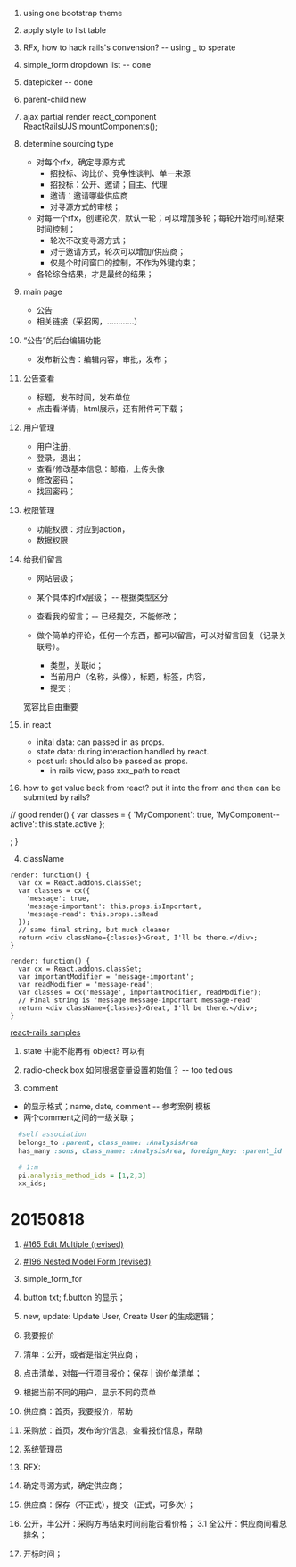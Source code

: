 1. using one bootstrap theme
2. apply style to list table
3. RFx, how to hack rails's convension? -- using _ to sperate
4. simple_form dropdown list -- done
5. datepicker -- done
6. parent-child new
7. ajax partial render react_component ReactRailsUJS.mountComponents();

7. determine sourcing type
    + 对每个rfx，确定寻源方式
        + 招投标、询比价、竞争性谈判、单一来源
        + 招投标：公开、邀请；自主、代理
        + 邀请：邀请哪些供应商
        + 对寻源方式的审核；
    + 对每一个rfx，创建轮次，默认一轮；可以增加多轮；每轮开始时间/结束时间控制；
        + 轮次不改变寻源方式；
        + 对于邀请方式，轮次可以增加/供应商；
        + 仅是个时间窗口的控制，不作为外键约束；
    + 各轮综合结果，才是最终的结果；


1. main page
    + 公告
    + 相关链接（采招网，…………）

2. “公告”的后台编辑功能
    + 发布新公告：编辑内容，审批，发布；

3. 公告查看
    + 标题，发布时间，发布单位
    + 点击看详情，html展示，还有附件可下载；

4. 用户管理
    + 用户注册，
    + 登录，退出；
    + 查看/修改基本信息：邮箱，上传头像
    + 修改密码；
    + 找回密码；


5. 权限管理
    + 功能权限：对应到action，
    + 数据权限

6. 给我们留言
    + 网站层级；
    + 某个具体的rfx层级； -- 根据类型区分
    + 查看我的留言；-- 已经提交，不能修改；

    + 做个简单的评论，任何一个东西，都可以留言，可以对留言回复（记录关联号）。
        + 类型，关联id；
        + 当前用户（名称，头像），标题，标签，内容，
        + 提交；


    宽容比自由重要

2. in react
    + inital data: can passed in as props.
    + state data: during interaction handled by react.
    + post url: should also be passed as props.
        + in rails view, pass xxx_path to react


3. how to get value back from react?  put it into the from and then can be submited by rails?

// good
render() {
  var classes = {
    'MyComponent': true,
    'MyComponent--active': this.state.active
  };

  <div className={classNames(classes)} />;
}

4. className

```
render: function() {
  var cx = React.addons.classSet;
  var classes = cx({
    'message': true,
    'message-important': this.props.isImportant,
    'message-read': this.props.isRead
  });
  // same final string, but much cleaner
  return <div className={classes}>Great, I'll be there.</div>;
}

render: function() {
  var cx = React.addons.classSet;
  var importantModifier = 'message-important';
  var readModifier = 'message-read';
  var classes = cx('message', importantModifier, readModifier);
  // Final string is 'message message-important message-read'
  return <div className={classes}>Great, I'll be there.</div>;
}
```

[react-rails samples](http://codeloveandboards.com/blog/2014/09/10/rails-and-react-ii-a-real-use-case/)


1. state 中能不能再有 object? 可以有
2. radio-check box 如何根据变量设置初始值？ -- too tedious

1. comment
  + 的显示格式；name, date, comment -- 参考案例 模板
  + 两个comment之间的一级关联；



``` ruby
  #self association
  belongs_to :parent, class_name: :AnalysisArea
  has_many :sons, class_name: :AnalysisArea, foreign_key: :parent_id

  # 1:m
  pi.analysis_method_ids = [1,2,3]
  xx_ids;
```


# 20150818
1. [#165 Edit Multiple (revised)](http://railscasts.com/episodes/165-edit-multiple-revised?view=asciicast)

2. [#196 Nested Model Form (revised)](http://railscasts.com/episodes/196-nested-model-form-revised)


1. simple_form_for
  1. button txt; f.button 的显示；
  2. new, update: Update User, Create User 的生成逻辑；


1. 我要报价
  1. 清单：公开，或者是指定供应商；
  2. 点击清单，对每一行项目报价；保存 | 询价单清单；

1. 根据当前不同的用户，显示不同的菜单
  1. 供应商：首页，我要报价，帮助
  2. 采购放：首页，发布询价信息，查看报价信息，帮助
  3. 系统管理员


1. RFX:
  1. 确定寻源方式，确定供应商；
  2. 供应商：保存（不正式），提交（正式，可多次）；
  3. 公开，半公开：采购方再结束时间前能否看价格；
  3.1 全公开：供应商间看总排名；
  4. 开标时间；